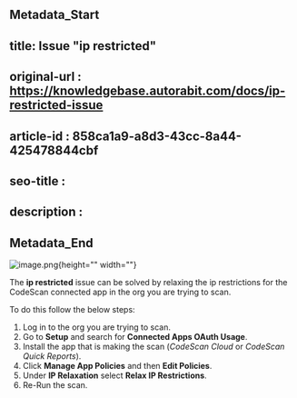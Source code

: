 ## Metadata_Start
## title: Issue "ip restricted" 
## original-url : https://knowledgebase.autorabit.com/docs/ip-restricted-issue
## article-id : 858ca1a9-a8d3-43cc-8a44-425478844cbf
## seo-title : 
## description : 
## Metadata_End

![image.png](https://cdn.document360.io/8711f4e7-c040-4616-aac9-d947f87e4619/Images/Documentation/image-LMO4KJOV.png){height="" width=""}

The **ip restricted** issue can be solved by relaxing the ip restrictions for the CodeScan connected app in the org you are trying to scan. 

To do this follow the below steps:

1. Log in to the org you are trying to scan.
2. Go to **Setup** and search for **Connected Apps OAuth Usage**.
3. Install the app that is making the scan (*CodeScan Cloud* or *CodeScan Quick Reports*).
4. Click **Manage App Policies** and then **Edit Policies**.
5. Under **IP Relaxation** select **Relax IP Restrictions**.
6. Re-Run the scan.
